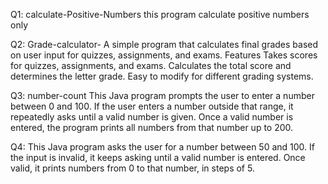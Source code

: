 Q1: calculate-Positive-Numbers
this program calculate positive numbers only

Q2: Grade-calculator-
A simple program that calculates final grades based on user input for quizzes, assignments, and exams. Features
Takes scores for quizzes, assignments, and exams.
Calculates the total score and determines the letter grade.
Easy to modify for different grading systems.

Q3: number-count
This Java program prompts the user to enter a number between 0 and 100.
If the user enters a number outside that range, it repeatedly asks until a valid number is given. Once a valid number is entered, the program prints all numbers from that number up to 200.

Q4: This Java program asks the user for a number between 50 and 100.
If the input is invalid, it keeps asking until a valid number is entered.
Once valid, it prints numbers from 0 to that number, in steps of 5.
